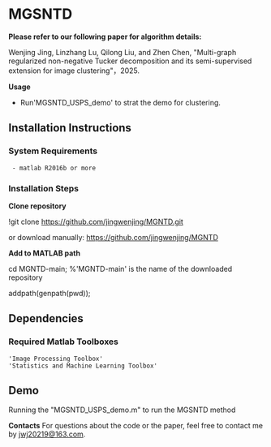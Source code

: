# MGSNTD
**Please refer to our following paper for algorithm details:**

Wenjing Jing, Linzhang Lu, Qilong Liu, and Zhen Chen, "Multi-graph regularized non-negative Tucker decomposition and its semi-supervised extension for image clustering"，2025.

**Usage**
 
* Run'MGSNTD_USPS_demo' to strat the demo for clustering.

## Installation Instructions

### System Requirements
 
     - matlab R2016b or more

### Installation Steps

**Clone repository**

 !git clone https://github.com/jingwenjing/MGNTD.git

 or download manually: https://github.com/jingwenjing/MGNTD

**Add to MATLAB path**

cd MGNTD-main; %'MGNTD-main' is the name of the downloaded repository

addpath(genpath(pwd)); 


## Dependencies

### Required Matlab Toolboxes

    'Image Processing Toolbox'
    'Statistics and Machine Learning Toolbox'

## Demo 

 Running the "MGSNTD_USPS_demo.m" to run the MGSNTD method


**Contacts**
For questions about the code or the paper, feel free to contact me by jwj20219@163.com.

